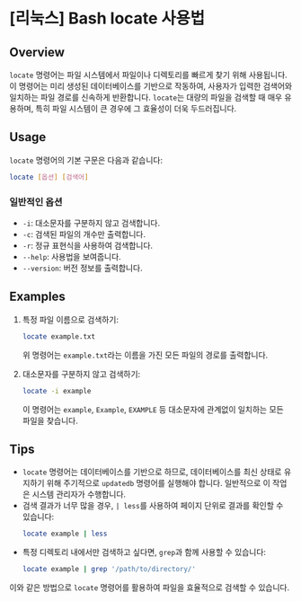 # [리눅스] Bash locate 사용법

## Overview
`locate` 명령어는 파일 시스템에서 파일이나 디렉토리를 빠르게 찾기 위해 사용됩니다. 이 명령어는 미리 생성된 데이터베이스를 기반으로 작동하여, 사용자가 입력한 검색어와 일치하는 파일 경로를 신속하게 반환합니다. `locate`는 대량의 파일을 검색할 때 매우 유용하며, 특히 파일 시스템이 큰 경우에 그 효율성이 더욱 두드러집니다.

## Usage
`locate` 명령어의 기본 구문은 다음과 같습니다:

```bash
locate [옵션] [검색어]
```

### 일반적인 옵션
- `-i`: 대소문자를 구분하지 않고 검색합니다.
- `-c`: 검색된 파일의 개수만 출력합니다.
- `-r`: 정규 표현식을 사용하여 검색합니다.
- `--help`: 사용법을 보여줍니다.
- `--version`: 버전 정보를 출력합니다.

## Examples
1. 특정 파일 이름으로 검색하기:
   ```bash
   locate example.txt
   ```
   위 명령어는 `example.txt`라는 이름을 가진 모든 파일의 경로를 출력합니다.

2. 대소문자를 구분하지 않고 검색하기:
   ```bash
   locate -i example
   ```
   이 명령어는 `example`, `Example`, `EXAMPLE` 등 대소문자에 관계없이 일치하는 모든 파일을 찾습니다.

## Tips
- `locate` 명령어는 데이터베이스를 기반으로 하므로, 데이터베이스를 최신 상태로 유지하기 위해 주기적으로 `updatedb` 명령어를 실행해야 합니다. 일반적으로 이 작업은 시스템 관리자가 수행합니다.
- 검색 결과가 너무 많을 경우, `| less`를 사용하여 페이지 단위로 결과를 확인할 수 있습니다:
  ```bash
  locate example | less
  ```
- 특정 디렉토리 내에서만 검색하고 싶다면, `grep`과 함께 사용할 수 있습니다:
  ```bash
  locate example | grep '/path/to/directory/'
  ```

이와 같은 방법으로 `locate` 명령어를 활용하여 파일을 효율적으로 검색할 수 있습니다.